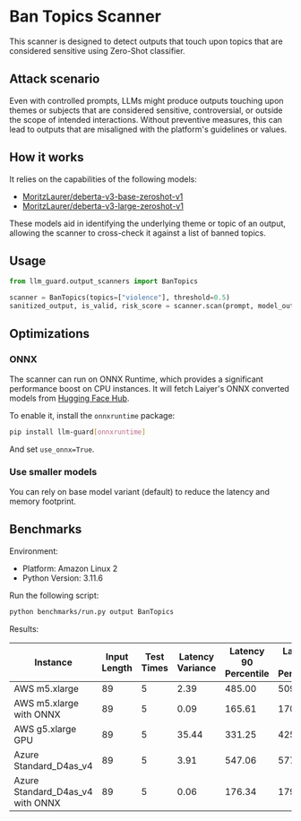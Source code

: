 # Ban Topics Scanner

This scanner is designed to detect outputs that touch upon topics that are considered sensitive using Zero-Shot classifier.

## Attack scenario

Even with controlled prompts, LLMs might produce outputs touching upon themes or subjects that are considered sensitive,
controversial, or outside the scope of intended interactions. Without preventive measures, this can lead to outputs that
are misaligned with the platform's guidelines or values.

## How it works

It relies on the capabilities of the following models:

- [MoritzLaurer/deberta-v3-base-zeroshot-v1](https://huggingface.co/MoritzLaurer/deberta-v3-base-zeroshot-v1)
- [MoritzLaurer/deberta-v3-large-zeroshot-v1](https://huggingface.co/MoritzLaurer/deberta-v3-large-zeroshot-v1)

These models aid in identifying the underlying theme or topic of an output, allowing the scanner to cross-check it against
a list of banned topics.

## Usage

```python
from llm_guard.output_scanners import BanTopics

scanner = BanTopics(topics=["violence"], threshold=0.5)
sanitized_output, is_valid, risk_score = scanner.scan(prompt, model_output)
```

## Optimizations

### ONNX

The scanner can run on ONNX Runtime, which provides a significant performance boost on CPU instances. It will fetch Laiyer's ONNX converted models from [Hugging Face Hub](https://huggingface.co/laiyer).

To enable it, install the `onnxruntime` package:

```sh
pip install llm-guard[onnxruntime]
```

And set `use_onnx=True`.

### Use smaller models

You can rely on base model variant (default) to reduce the latency and memory footprint.

## Benchmarks

Environment:

- Platform: Amazon Linux 2
- Python Version: 3.11.6

Run the following script:

```sh
python benchmarks/run.py output BanTopics
```

Results:

| Instance                         | Input Length | Test Times | Latency Variance | Latency 90 Percentile | Latency 95 Percentile | Latency 99 Percentile | Average Latency (ms) | QPS    |
|----------------------------------|--------------|------------|------------------|-----------------------|-----------------------|-----------------------|----------------------|--------|
| AWS m5.xlarge                    | 89           | 5          | 2.39             | 485.00                | 509.32                | 528.78                | 435.82               | 204.21 |
| AWS m5.xlarge with ONNX          | 89           | 5          | 0.09             | 165.61                | 170.05                | 173.60                | 155.90               | 570.87 |
| AWS g5.xlarge GPU                | 89           | 5          | 35.44            | 331.25                | 425.26                | 500.46                | 142.77               | 623.37 |
| Azure Standard_D4as_v4           | 89           | 5          | 3.91             | 547.06                | 577.87                | 602.53                | 483.73               | 183.99 |
| Azure Standard_D4as_v4 with ONNX | 89           | 5          | 0.06             | 176.34                | 179.65                | 182.30                | 168.16               | 529.25 |
